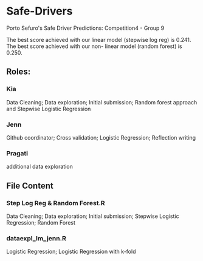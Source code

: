 # Safe-Drivers
Porto Sefuro's Safe Driver Predictions: Competition4 - Group 9 

The best score achieved with our linear model (stepwise log reg) is 0.241.
The best score achieved with our non- linear model (random forest) is 0.250.

## Roles:
### Kia
Data Cleaning; Data exploration; Initial submission; Random forest approach and Stepwise Logistic Regression
### Jenn 
Github coordinator; Cross validation; Logistic Regression; Reflection writing
### Pragati 
additional data exploration

## File Content
### Step Log Reg & Random Forest.R
Data Cleaning; Data exploration; Initial submission; Stepwise Logistic Regression; Random Forest

### dataexpl_lm_jenn.R
Logistic Regression; Logistic Regression with k-fold



